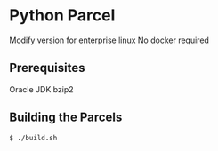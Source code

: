 # Python Parcel
Modify version for enterprise linux
No docker required

## Prerequisites
Oracle JDK
bzip2

## Building the Parcels

```
$ ./build.sh
```

